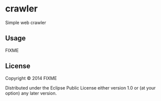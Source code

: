 # crawler

Simple web crawler

## Usage

FIXME

## License

Copyright © 2014 FIXME

Distributed under the Eclipse Public License either version 1.0 or (at
your option) any later version.
